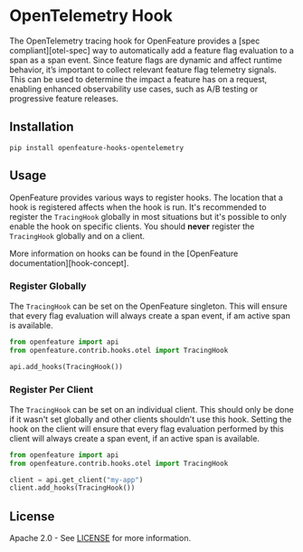 
# OpenTelemetry Hook

The OpenTelemetry tracing hook for OpenFeature provides a [spec compliant][otel-spec] way to automatically add a feature flag evaluation to a span as a span event. Since feature flags are dynamic and affect runtime behavior, it’s important to collect relevant feature flag telemetry signals. This can be used to determine the impact a feature has on a request, enabling enhanced observability use cases, such as A/B testing or progressive feature releases.

## Installation

```
pip install openfeature-hooks-opentelemetry
```


## Usage

OpenFeature provides various ways to register hooks. The location that a hook is registered affects when the hook is run. It's recommended to register the `TracingHook` globally in most situations but it's possible to only enable the hook on specific clients. You should **never** register the `TracingHook` globally and on a client.

More information on hooks can be found in the [OpenFeature documentation][hook-concept].

### Register Globally

The `TracingHook` can be set on the OpenFeature singleton. This will ensure that every flag evaluation will always create a span event, if am active span is available.

```python
from openfeature import api
from openfeature.contrib.hooks.otel import TracingHook

api.add_hooks(TracingHook())
```

### Register Per Client

The `TracingHook` can be set on an individual client. This should only be done if it wasn't set globally and other clients shouldn't use this hook. Setting the hook on the client will ensure that every flag evaluation performed by this client will always create a span event, if an active span is available.

```python
from openfeature import api
from openfeature.contrib.hooks.otel import TracingHook

client = api.get_client("my-app")
client.add_hooks(TracingHook())
```

## License

Apache 2.0 - See [LICENSE](./LICENSE) for more information.
